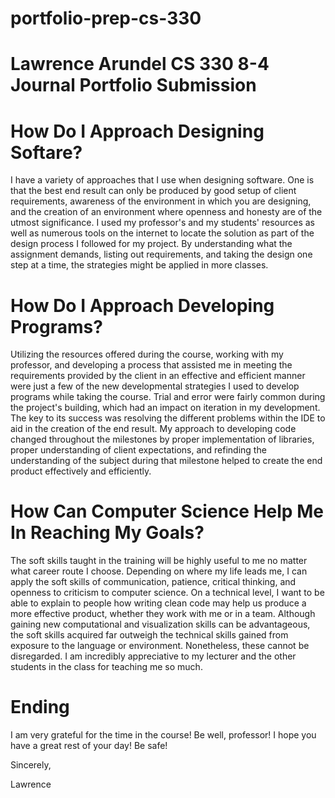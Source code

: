 # portfolio-prep-cs-330
# Lawrence Arundel CS 330 8-4 Journal Portfolio Submission

# How Do I Approach Designing Softare?
I have a variety of approaches that I use when designing software. One is that the best end result can only be produced by good setup of client requirements, awareness of the environment in which you are designing, and the creation of an environment where openness and honesty are of the utmost significance. I used my professor's and my students' resources as well as numerous tools on the internet to locate the solution as part of the design process I followed for my project. By understanding what the assignment demands, listing out requirements, and taking the design one step at a time, the strategies might be applied in more classes.

# How Do I Approach Developing Programs?
Utilizing the resources offered during the course, working with my professor, and developing a process that assisted me in meeting the requirements provided by the client in an effective and efficient manner were just a few of the new developmental strategies I used to develop programs while taking the course. Trial and error were fairly common during the project's building, which had an impact on iteration in my development. The key to its success was resolving the different problems within the IDE to aid in the creation of the end result. My approach to developing code changed throughout the milestones by proper implementation of libraries, proper understanding of client expectations, and refinding the understanding of the subject during that milestone helped to create the end product effectively and efficiently.

# How Can Computer Science Help Me In Reaching My Goals?
The soft skills taught in the training will be highly useful to me no matter what career route I choose. Depending on where my life leads me, I can apply the soft skills of communication, patience, critical thinking, and openness to criticism to computer science. On a technical level, I want to be able to explain to people how writing clean code may help us produce a more effective product, whether they work with me or in a team. Although gaining new computational and visualization skills can be advantageous, the soft skills acquired far outweigh the technical skills gained from exposure to the language or environment. Nonetheless, these cannot be disregarded. I am incredibly appreciative to my lecturer and the other students in the class for teaching me so much.

# Ending
I am very grateful for the time in the course! Be well, professor! I hope you have a great rest of your day! Be safe!

Sincerely,

Lawrence



